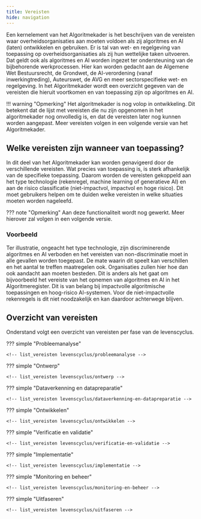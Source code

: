 ```yaml
---
title: Vereisten
hide: navigation
---
```


Een kernelement van het Algoritmekader is het beschrijven van de vereisten waar overheidsorganisaties aan moeten voldoen als zij algoritmes en AI (laten) ontwikkelen en gebruiken. 
Er is tal van wet- en regelgeving van toepassing op overheidsorganisaties als zij hun wettelijke taken uitvoeren. 
Dat geldt ook als algoritmes en AI worden ingezet ter ondersteuning van de bijbehorende werkprocessen. 
Hier kan worden gedacht aan de Algemene Wet Bestuursrecht, de Grondwet, de AI-verordening (vanaf inwerkingtreding), Auteurswet, de AVG en meer sectorspecifieke wet- en regelgeving. 
In het Algoritmekader wordt een overzicht gegeven van de vereisten die hieruit voortkomen en van toepassing zijn op algoritmes en AI. 

!!! warning "Opmerking"
    Het algoritmekader is nog volop in ontwikkeling. 
    Dit betekent dat de lijst met vereisten die nu zijn opgenomen in het algoritmekader nog onvolledig is, en dat de vereisten later nog kunnen worden aangepast. 
    Meer vereisten volgen in een volgende versie van het Algoritmekader. 

## Welke vereisten zijn wanneer van toepassing?
In dit deel van het Algoritmekader kan worden genavigeerd door de verschillende vereisten. 
Wat precies van toepassing is, is sterk afhankelijk van de specifieke toepassing. 
Daarom worden de vereisten gekoppeld aan het type technologie (rekenregel, machine learning of generatieve AI) en aan de risico classificatie (niet-impactvol, impactvol en hoge risico). 
Dit moet gebruikers helpen om te duiden welke vereisten in welke situaties moeten worden nageleefd. 

??? note "Opmerking"
    Aan deze functionaliteit wordt nog gewerkt. Meer hierover zal volgen in een volgende versie. 

### Voorbeeld
Ter illustratie, ongeacht het type technologie, zijn discriminerende algoritmes en AI verboden en het vereisten van non-discriminatie moet in alle gevallen worden toegepast. 
De mate waarin dit speelt kan verschillen en het aantal te treffen maatregelen ook. 
Organisaties zullen hier hoe dan ook aandacht aan moeten besteden. 
Dit is anders als het gaat om bijvoorbeeld het vereiste van het opnemen van algoritmes en AI in het Algoritmeregister. 
Dit is van belang bij impactvolle algoritmische toepassingen en hoog-risico AI-systemen. 
Voor de niet-impactvolle rekenregels is dit niet noodzakelijk en kan daardoor achterwege blijven. 


## Overzicht van vereisten

Onderstand volgt een overzicht van vereisten per fase van de levenscyclus. 

??? simple "Probleemanalyse"

    <!-- list_vereisten levenscyclus/probleemanalyse -->

??? simple "Ontwerp"

    <!-- list_vereisten levenscyclus/ontwerp -->

??? simple "Dataverkenning en datapreparatie"

    <!-- list_vereisten levenscyclus/dataverkenning-en-datapreparatie -->

??? simple "Ontwikkelen"

    <!-- list_vereisten levenscyclus/ontwikkelen -->

??? simple "Verificatie en validatie"

    <!-- list_vereisten levenscyclus/verificatie-en-validatie -->
    
??? simple "Implementatie"

    <!-- list_vereisten levenscyclus/implementatie -->
    
??? simple "Monitoring en beheer"

    <!-- list_vereisten levenscyclus/monitoring-en-beheer -->
    
??? simple "Uitfaseren"

    <!-- list_vereisten levenscyclus/uitfaseren -->